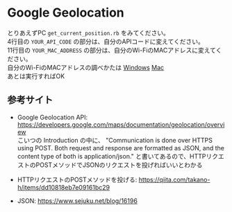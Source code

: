 # Google Geolocation

とりあえずPC `get_current_position.rb` をみてください。  
4行目の `YOUR_API_CODE` の部分は、自分のAPIコードに変えてください。  
11行目の `YOUR_MAC_ADDRESS` の部分は、自分のWi-FiのMACアドレスに変えてください。  
自分のWi-FiのMACアドレスの調べかたは [Windows](https://cs.zaq.ne.jp/JSS_KnowledgeDetail?an=000002673) [Mac](https://moshbox.jp/?p=25912)  
あとは実行すればOK

## 参考サイト
- Google Geolocation API: https://developers.google.com/maps/documentation/geolocation/overview  
    こいつの Introduction の中に、 "Communication is done over HTTPS using POST. Both request and response are formatted as JSON, and the content type of both is application/json." と書いてあるので、HTTPリクエストのPOSTメソッドでJSONのリクエストを投げればいいとわかる

- HTTPリクエストのPOSTメソッドを投げる: https://qiita.com/takano-h/items/dd10818eb7e09161bc29

- JSON: https://www.sejuku.net/blog/16196
